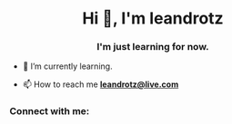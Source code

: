 <h1 align="center">Hi 👋, I'm leandrotz</h1>
<h3 align="center">I'm just learning for now.</h3>

- 🌱 I’m currently learning.

- 📫 How to reach me **leandrotz@live.com**

<h3 align="left">Connect with me:</h3>
<p align="left">
</p>
